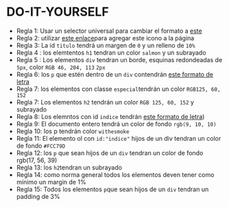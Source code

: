 # DO-IT-YOURSELF

  * Regla 1: Usar un selector universal para cambiar el formato a  [este](https://fonts.google.com/specimen/Bebas+Neue#standard-styles´)
  * Regla 2: utilizar [este enlace](https://fontawesome.com/v5.15/icons/battle-net?style=brands)para agregar este icono a la página
  * Regla 3: La id `titulo` tendrá un margen de `0` y un relleno de `10%` 
  * Regla 4 : los elemtentos `h1` tendran un color `salmon` y un subrayado
  * Regla 5 : Los elementos `div` tendran un borde, esquinas redondeadas de `5px`, color `RGB 46, 204, 113` `2px`
  * Regla 6: los `p` que estén dentro de un `div` contendrán [este formato de letra](https://fonts.google.com/specimen/Architects+Daughter#glyphs)
  * Regla 7: los elementos con classe `especial`tendrán un color `RGB125, 60, 152` 
  * Regla 7: Los elementos `h2` tendrán  un color `RGB 125, 60, 152` y subrayado 
  * Regla 8: Los elemntos con id `indice` tendrán [este formato de letra](https://fonts.google.com/specimen/Indie+Flower#standard-styles))
  * Regla 9: El documento entero tendrá un color de fondo `rgb(9, 10, 10)`
  * Regla 10: los p tendrán color `withesmoke`
  * Regla 11: El elemento ol con `id:"indice"` hijos de un div  tendran un color de fondo `#FCC79D` 
  * Regla 12: los `p` que sean hijos de un `div` tendran un color de fondo rgb(17, 56, 39)
  * Regla 13: los `h2`tendran un subrayado
  * Regla 14: como norma general todos los elementos deven tener como mínimo un margin de 1%
  * Regla 15: Todos los elementos `p`que sean hijos de un `div` tendran un padding de 3%
